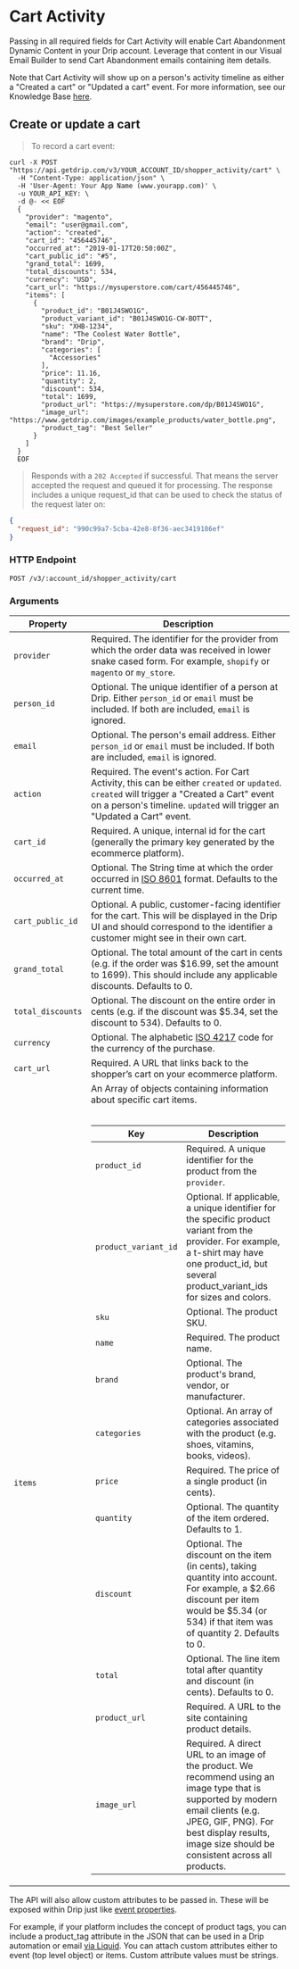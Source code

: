 # Cart Activity

Passing in all required fields for Cart Activity will enable Cart Abandonment Dynamic Content in your Drip account. Leverage that content in our Visual Email Builder to send Cart Abandonment emails containing item details.

Note that Cart Activity will show up on a person's activity timeline as either a "Created a cart" or "Updated a cart" event. For more information, see our Knowledge Base [here](https://help.drip.com/hc/en-us/articles/360022922031).

## Create or update a cart

> To record a cart event:

```shell
curl -X POST "https://api.getdrip.com/v3/YOUR_ACCOUNT_ID/shopper_activity/cart" \
  -H "Content-Type: application/json" \
  -H 'User-Agent: Your App Name (www.yourapp.com)' \
  -u YOUR_API_KEY: \
  -d @- << EOF
  {
    "provider": "magento",
    "email": "user@gmail.com",
    "action": "created",
    "cart_id": "456445746",
    "occurred_at": "2019-01-17T20:50:00Z",
    "cart_public_id": "#5",
    "grand_total": 1699,
    "total_discounts": 534,
    "currency": "USD",
    "cart_url": "https://mysuperstore.com/cart/456445746",
    "items": [
      {
        "product_id": "B01J4SWO1G",
        "product_variant_id": "B01J4SWO1G-CW-BOTT",
        "sku": "XHB-1234",
        "name": "The Coolest Water Bottle",
        "brand": "Drip",
        "categories": [
          "Accessories"
        ],
        "price": 11.16,
        "quantity": 2,
        "discount": 534,
        "total": 1699,
        "product_url": "https://mysuperstore.com/dp/B01J4SWO1G",
        "image_url": "https://www.getdrip.com/images/example_products/water_bottle.png",
        "product_tag": "Best Seller"
      }
    ]
  }
  EOF
```

> Responds with a <code>202 Accepted</code> if successful. That means the server accepted the request and queued it for processing. The response includes a unique request_id that can be used to check the status of the request later on:

```json
{
  "request_id": "990c99a7-5cba-42e8-8f36-aec3419186ef"
}
```

### HTTP Endpoint

`POST /v3/:account_id/shopper_activity/cart`

### Arguments

<table>
  <thead>
    <tr>
      <th>Property</th>
      <th>Description</th>
    </tr>
  </thead>
  <tbody>
    <tr>
      <td><code>provider</code></td>
      <td>Required. The identifier for the provider from which the order data was received in lower snake cased form. For example, <code>shopify</code> or <code>magento</code> or <code>my_store</code>.</td>
    </tr>
    <tr>
      <td><code>person_id</code></td>
      <td>Optional. The unique identifier of a person at Drip. Either <code>person_id</code> or <code>email</code> must be included. If both are included, <code>email</code> is ignored.</td>
    </tr>
    <tr>
      <td><code>email</code></td>
      <td>Optional. The person's email address. Either <code>person_id</code> or <code>email</code> must be included. If both are included, <code>email</code> is ignored.</td>
    </tr>
    <tr>
      <td><code>action</code></td>
      <td>Required. The event's action. For Cart Activity, this can be either <code>created</code> or <code>updated</code>. <code>created</code> will trigger a "Created a Cart" event on a person's timeline. <code>updated</code> will trigger an "Updated a Cart" event.</td>
    </tr>
    <tr>
      <td><code>cart_id</code></td>
      <td>Required. A unique, internal id for the cart (generally the primary key generated by the ecommerce platform).</td>
    </tr>
    <tr>
      <td><code>occurred_at</code></td>
      <td>Optional. The String time at which the order occurred in <a href="http://en.wikipedia.org/wiki/ISO_8601">ISO 8601</a> format. Defaults to the current time.</td>
    </tr>
    <tr>
      <td><code>cart_public_id</code></td>
      <td>Optional. A public, customer-facing identifier for the cart. This will be displayed in the Drip UI and should correspond to the identifier a customer might see in their own cart.</td>
    </tr>
    <tr>
      <td><code>grand_total</code></td>
      <td>Optional. The total amount of the cart in cents (e.g. if the order was $16.99, set the amount to 1699). This should include any applicable discounts. Defaults to 0.</td>
    </tr>
    <tr>
      <td><code>total_discounts</code></td>
      <td>Optional. The discount on the entire order in cents (e.g. if the discount was $5.34, set the discount to 534). Defaults to 0.</td>
    </tr>
    <tr>
      <td><code>currency</code></td>
      <td>Optional. The alphabetic <a href="https://en.wikipedia.org/wiki/ISO_4217">ISO 4217</a> code for the currency of the purchase.</td>
    </tr>
    <tr>
      <td><code>cart_url</code></td>
      <td>Required. A URL that links back to the shopper’s cart on your ecommerce platform.</td>
    </tr>
    <tr>
      <td><code>items</code></td>
      <td>
        An Array of objects containing information about specific cart items.
        <br><br>
        <table>
          <thead>
            <tr>
              <th>Key</th>
              <th>Description</th>
            </tr>
          </thead>
          <tbody>
            <tr>
              <td><code>product_id</code></td>
              <td>Required. A unique identifier for the product from the <code>provider</code>.</td>
            </tr>
            <tr>
              <td><code>product_variant_id</code></td>
              <td>Optional. If applicable, a unique identifier for the specific product variant from the provider. For example, a t-shirt may have one product_id, but several product_variant_ids for sizes and colors.</td>
            </tr>
            <tr>
              <td><code>sku</code></td>
              <td>Optional. The product SKU.</td>
            </tr>
            <tr>
              <td><code>name</code></td>
              <td>Required. The product name.</td>
            </tr>
            <tr>
              <td><code>brand</code></td>
              <td>Optional. The product's brand, vendor, or manufacturer.</td>
            </tr>
            <tr>
              <td><code>categories</code></td>
              <td>Optional. An array of categories associated with the product (e.g. shoes, vitamins, books, videos).</td>
            </tr>
            <tr>
              <td><code>price</code></td>
              <td>Required. The price of a single product (in cents).</td>
            </tr>
            <tr>
              <td><code>quantity</code></td>
              <td>Optional. The quantity of the item ordered. Defaults to 1.</td>
            </tr>
            <tr>
              <td><code>discount</code></td>
              <td>Optional. The discount on the item (in cents), taking quantity into account. For example, a $2.66 discount per item would be $5.34 (or 534) if that item was of quantity 2. Defaults to 0.</td>
            </tr>
            <tr>
              <td><code>total</code></td>
              <td>Optional. The line item total after quantity and discount (in cents). Defaults to 0.</td>
            </tr>
            <tr>
              <td><code>product_url</code></td>
              <td>Required. A URL to the site containing product details.</td>
            </tr>
            <tr>
              <td><code>image_url</code></td>
              <td>Required. A direct URL to an image of the  product. We recommend using an image type that is supported by modern email clients (e.g. JPEG, GIF, PNG). For best display results, image size should be consistent across all products.</td>
            </tr>
          </tbody>
        </table>
      </td>
    </tr>
  </tbody>
</table>

The API will also allow custom attributes to be passed in. These will be exposed within Drip just like [event properties](https://help.drip.com/hc/en-us/articles/115003737312-Event-Properties).

For example, if your platform includes the concept of product tags, you can include a product_tag attribute in the JSON that can be used in a Drip automation or email [via Liquid](https://help.drip.com/hc/en-us/articles/115003737312-Event-Properties#access-properties). You can attach custom attributes either to event (top level object) or items. Custom attribute values must be strings.
